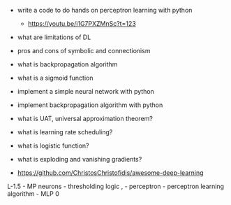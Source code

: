- write a code to do hands on perceptron learning with python
    - https://youtu.be/i1G7PXZMnSc?t=123
    
- what are limitations of DL

- pros and cons of symbolic and connectionism

- what is backpropagation algorithm

- what is a sigmoid function

- implement a simple neural network with python

- implement backpropagation algorithm with python

- what is UAT, universal approximation theorem?

- what is learning rate scheduling?

- what is logistic function?


- what is exploding and vanishing gradients?

- https://github.com/ChristosChristofidis/awesome-deep-learning

L-1.5
    - MP neurons
    - thresholding logic  ,
    - perceptron
    - perceptron learning algorithm
    - MLP
    0 